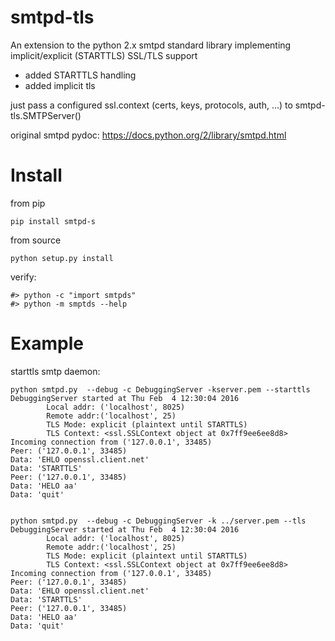 # smtpd-tls

An extension to the python 2.x smtpd standard library implementing implicit/explicit (STARTTLS) SSL/TLS support

* added STARTTLS handling
* added implicit tls

just pass a configured ssl.context (certs, keys, protocols, auth, ...) to smtpd-tls.SMTPServer()

original smtpd pydoc: https://docs.python.org/2/library/smtpd.html

# Install

from pip

    pip install smtpd-s

from source

    python setup.py install

verify:

    #> python -c "import smtpds"
    #> python -m smptds --help

# Example

starttls smtp daemon:

    python smtpd.py  --debug -c DebuggingServer -kserver.pem --starttls
    DebuggingServer started at Thu Feb  4 12:30:04 2016
            Local addr: ('localhost', 8025)
            Remote addr:('localhost', 25)
            TLS Mode: explicit (plaintext until STARTTLS)
            TLS Context: <ssl.SSLContext object at 0x7ff9ee6ee8d8>
    Incoming connection from ('127.0.0.1', 33485)
    Peer: ('127.0.0.1', 33485)
    Data: 'EHLO openssl.client.net'
    Data: 'STARTTLS'
    Peer: ('127.0.0.1', 33485)
    Data: 'HELO aa'
    Data: 'quit'


    python smtpd.py  --debug -c DebuggingServer -k ../server.pem --tls
    DebuggingServer started at Thu Feb  4 12:30:04 2016
            Local addr: ('localhost', 8025)
            Remote addr:('localhost', 25)
            TLS Mode: explicit (plaintext until STARTTLS)
            TLS Context: <ssl.SSLContext object at 0x7ff9ee6ee8d8>
    Incoming connection from ('127.0.0.1', 33485)
    Peer: ('127.0.0.1', 33485)
    Data: 'EHLO openssl.client.net'
    Data: 'STARTTLS'
    Peer: ('127.0.0.1', 33485)
    Data: 'HELO aa'
    Data: 'quit'
